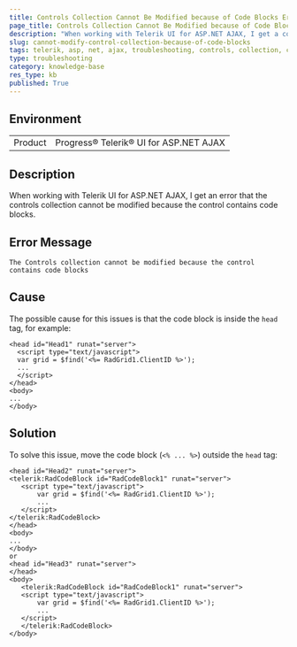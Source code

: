 ```yaml
---
title: Controls Collection Cannot Be Modified because of Code Blocks Error Occurs
page_title: Controls Collection Cannot Be Modified because of Code Blocks Error Occurs
description: "When working with Telerik UI for ASP.NET AJAX, I get a controls collection cannot be modified because the control contains code blocks error message."
slug: cannot-modify-control-collection-because-of-code-blocks
tags: telerik, asp, net, ajax, troubleshooting, controls, collection, cannot, be, modified, because, the, control, contains, code, blocks, error
type: troubleshooting
category: knowledge-base
res_type: kb
published: True
---
```


## Environment

<table>
	<tbody>
		<tr>
			<td>Product</td>
			<td>Progress® Telerik® UI for ASP.NET AJAX</td>
		</tr>
	</tbody>
</table>

## Description

When working with Telerik UI for ASP.NET AJAX, I get an error that the controls collection cannot be modified because the control contains code blocks.

## Error Message

`The Controls collection cannot be modified because the control contains code blocks`

## Cause

The possible cause for this issues is that the code block is inside the `head` tag, for example:

````ASP.NET
<head id="Head1" runat="server">
  <script type="text/javascript">
  var grid = $find('<%= RadGrid1.ClientID %>');
  ...
  </script>
</head>
<body>
...
</body>
````

## Solution

To solve this issue, move the code block (`<% ... %>`) outside the `head` tag:

````ASP.NET
<head id="Head2" runat="server">
<telerik:RadCodeBlock id="RadCodeBlock1" runat="server">
   <script type="text/javascript">
       var grid = $find('<%= RadGrid1.ClientID %>');
       ...
   </script>
</telerik:RadCodeBlock>
</head>
<body>
...
</body>
or
<head id="Head3" runat="server">
</head>
<body>
   <telerik:RadCodeBlock id="RadCodeBlock1" runat="server">
   <script type="text/javascript">
       var grid = $find('<%= RadGrid1.ClientID %>');
       ...
   </script>
   </telerik:RadCodeBlock>
</body>   
````
